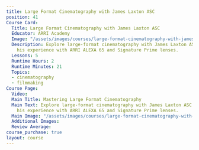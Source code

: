 ```yaml
---
title: Large Format Cinematography with James Laxton ASC
position: 41
Course Card:
  Title: Large Format Cinematography with James Laxton ASC
  Educator: ARRI Academy
  Image: "/assets/images/courses/large-format-cinematography-with-james-laxton-asc.jpg"
  Description: Explore large-format cinematography with James Laxton ASC as he shares
    his experience with ARRI ALEXA 65 and Signature Prime lenses.
  Lessons: 5
  Runtime Hours: 2
  Runtime Minutes: 21
  Topics:
  - cinematography
  - filmmaking
Course Page:
  Video: 
  Main Title: Mastering Large Format Cinematography
  Main Text: Explore large-format cinematography with James Laxton ASC as he shares
    his experience with ARRI ALEXA 65 and Signature Prime lenses.
  Main Image: "/assets/images/courses/large-format-cinematography-with-james-laxton-asc/large-format-cinematography-main.jpg"
  Additional Images: 
  Review Average: 
course_purchase: true
layout: course
---
```



